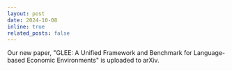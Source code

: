 ```yaml
---
layout: post
date: 2024-10-08
inline: true
related_posts: false
---
```


Our new paper, "GLEE: A Unified Framework and Benchmark for Language-based Economic Environments" is uploaded to arXiv.
